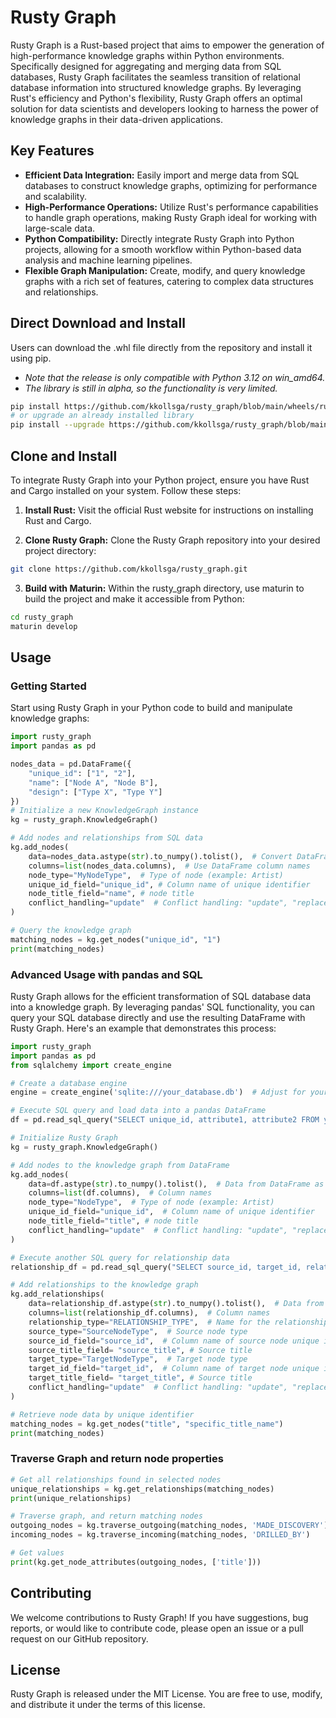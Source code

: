 # Rusty Graph
Rusty Graph is a Rust-based project that aims to empower the generation of high-performance knowledge graphs within Python environments. Specifically designed for aggregating and merging data from SQL databases, Rusty Graph facilitates the seamless transition of relational database information into structured knowledge graphs. By leveraging Rust's efficiency and Python's flexibility, Rusty Graph offers an optimal solution for data scientists and developers looking to harness the power of knowledge graphs in their data-driven applications.

## Key Features
- **Efficient Data Integration:** Easily import and merge data from SQL databases to construct knowledge graphs, optimizing for performance and scalability.
- **High-Performance Operations:** Utilize Rust's performance capabilities to handle graph operations, making Rusty Graph ideal for working with large-scale data.
- **Python Compatibility:** Directly integrate Rusty Graph into Python projects, allowing for a smooth workflow within Python-based data analysis and machine learning pipelines.
- **Flexible Graph Manipulation:** Create, modify, and query knowledge graphs with a rich set of features, catering to complex data structures and relationships.

## Direct Download and Install
Users can download the .whl file directly from the repository and install it using pip. 
- *Note that the release is only compatible with Python 3.12 on win_amd64.*
- *The library is still in alpha, so the functionality is very limited.*
```sh
pip install https://github.com/kkollsga/rusty_graph/blob/main/wheels/rusty_graph-0.1.2-cp312-none-win_amd64.whl?raw=true
# or upgrade an already installed library
pip install --upgrade https://github.com/kkollsga/rusty_graph/blob/main/wheels/rusty_graph-0.1.2-cp312-none-win_amd64.whl?raw=true
```


## Clone and Install
To integrate Rusty Graph into your Python project, ensure you have Rust and Cargo installed on your system. Follow these steps:

1. **Install Rust:**
Visit the official Rust website for instructions on installing Rust and Cargo.

2. **Clone Rusty Graph:**
Clone the Rusty Graph repository into your desired project directory:
```sh
git clone https://github.com/kkollsga/rusty_graph.git
```

3. **Build with Maturin:**
Within the rusty_graph directory, use maturin to build the project and make it accessible from Python:

```sh
cd rusty_graph
maturin develop
```

## Usage

### Getting Started
Start using Rusty Graph in your Python code to build and manipulate knowledge graphs:

```python
import rusty_graph
import pandas as pd

nodes_data = pd.DataFrame({
    "unique_id": ["1", "2"],
    "name": ["Node A", "Node B"],
    "design": ["Type X", "Type Y"]
})
# Initialize a new KnowledgeGraph instance
kg = rusty_graph.KnowledgeGraph()

# Add nodes and relationships from SQL data
kg.add_nodes(
    data=nodes_data.astype(str).to_numpy().tolist(),  # Convert DataFrame to list of lists
    columns=list(nodes_data.columns),  # Use DataFrame column names
    node_type="MyNodeType",  # Type of node (example: Artist)
    unique_id_field="unique_id", # Column name of unique identifier
    node_title_field="name", # node title
    conflict_handling="update"  # Conflict handling: "update", "replace", or "skip"
)

# Query the knowledge graph
matching_nodes = kg.get_nodes("unique_id", "1")
print(matching_nodes)
```

### Advanced Usage with pandas and SQL
Rusty Graph allows for the efficient transformation of SQL database data into a knowledge graph. By leveraging pandas' SQL functionality, you can query your SQL database directly and use the resulting DataFrame with Rusty Graph. Here's an example that demonstrates this process:

```python
import rusty_graph
import pandas as pd
from sqlalchemy import create_engine

# Create a database engine
engine = create_engine('sqlite:///your_database.db')  # Adjust for your database

# Execute SQL query and load data into a pandas DataFrame
df = pd.read_sql_query("SELECT unique_id, attribute1, attribute2 FROM your_table", engine)

# Initialize Rusty Graph
kg = rusty_graph.KnowledgeGraph()

# Add nodes to the knowledge graph from DataFrame
kg.add_nodes(
    data=df.astype(str).to_numpy().tolist(),  # Data from DataFrame as list of lists
    columns=list(df.columns),  # Column names
    node_type="NodeType",  # Type of node (example: Artist)
    unique_id_field="unique_id",  # Column name of unique identifier
    node_title_field="title", # node title
    conflict_handling="update"  # Conflict handling: "update", "replace", or "skip"
)

# Execute another SQL query for relationship data
relationship_df = pd.read_sql_query("SELECT source_id, target_id, relation_attribute FROM relationships_table", engine)

# Add relationships to the knowledge graph
kg.add_relationships(
    data=relationship_df.astype(str).to_numpy().tolist(),  # Data from DataFrame
    columns=list(relationship_df.columns),  # Column names
    relationship_type="RELATIONSHIP_TYPE",  # Name for the relationship type
    source_type="SourceNodeType",  # Source node type
    source_id_field="source_id",  # Column name of source node unique identifier
    source_title_field= "source_title", # Source title
    target_type="TargetNodeType",  # Target node type
    target_id_field="target_id",  # Column name of target node unique identifier
    target_title_field= "target_title", # Source title
    conflict_handling="update"  # Conflict handling: "update", "replace", or "skip"
)

# Retrieve node data by unique identifier
matching_nodes = kg.get_nodes("title", "specific_title_name")
print(matching_nodes)
```

### Traverse Graph and return node properties
```python
# Get all relationships found in selected nodes
unique_relationships = kg.get_relationships(matching_nodes)
print(unique_relationships)

# Traverse graph, and return matching nodes
outgoing_nodes = kg.traverse_outgoing(matching_nodes, 'MADE_DISCOVERY')
incoming_nodes = kg.traverse_incoming(matching_nodes, 'DRILLED_BY')

# Get values
print(kg.get_node_attributes(outgoing_nodes, ['title']))
```

## Contributing
We welcome contributions to Rusty Graph! If you have suggestions, bug reports, or would like to contribute code, please open an issue or a pull request on our GitHub repository.

## License
Rusty Graph is released under the MIT License. You are free to use, modify, and distribute it under the terms of this license.

